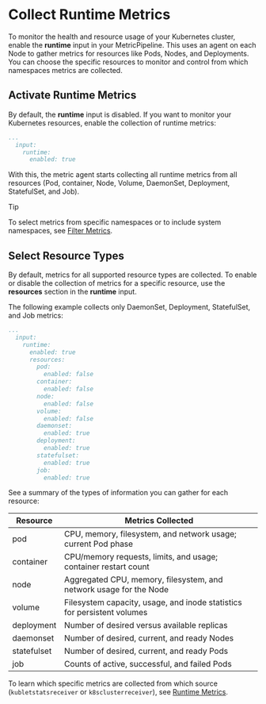 # Collect Runtime Metrics

To monitor the health and resource usage of your Kubernetes cluster, enable the **runtime** input in your MetricPipeline. This uses an agent on each Node to gather metrics for resources like Pods, Nodes, and Deployments. You can choose the specific resources to monitor and control from which namespaces metrics are collected.

## Activate Runtime Metrics

By default, the **runtime** input is disabled. If you want to monitor your Kubernetes resources, enable the collection of runtime metrics:

```yaml
...
  input:
    runtime:
      enabled: true
```

With this, the metric agent starts collecting all runtime metrics from all resources (Pod, container, Node, Volume, DaemonSet, Deployment, StatefulSet, and Job).

> [!TIP]
> To select metrics from specific namespaces or to include system namespaces, see [Filter Metrics](../filter-and-process/filter-metrics.md).

## Select Resource Types

By default, metrics for all supported resource types are collected. To enable or disable the collection of metrics for a specific resource, use the **resources** section in the **runtime** input.

The following example collects only DaemonSet, Deployment, StatefulSet, and Job metrics:

  ```yaml
  ...
    input:
      runtime:
        enabled: true
        resources:
          pod:
            enabled: false
          container:
            enabled: false
          node:
            enabled: false
          volume:
            enabled: false
          daemonset:
            enabled: true
          deployment:
            enabled: true
          statefulset:
            enabled: true
          job:
            enabled: true
  ```

See a summary of the types of information you can gather for each resource:

|   Resource  |                            Metrics Collected                            |
|-------------|-------------------------------------------------------------------------|
| pod         | CPU, memory, filesystem, and network usage; current Pod phase           |
| container   | CPU/memory requests, limits, and usage; container restart count         |
| node        | Aggregated CPU, memory, filesystem, and network usage for the Node      |
| volume      | Filesystem capacity, usage, and inode statistics for persistent volumes |
| deployment  | Number of desired versus available replicas                             |
| daemonset   | Number of desired, current, and ready Nodes                             |
| statefulset | Number of desired, current, and ready Pods                              |
| job         | Counts of active, successful, and failed Pods                           |

To learn which specific metrics are collected from which source (`kubletstatsreceiver` or `k8sclusterreceiver`), see [Runtime Metrics](runtime-metrics.md).
